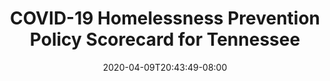 ---
title: "COVID-19 Homelessness Prevention Policy Scorecard for Tennessee"
date: 2020-04-09T20:43:49-08:00
layout: single
type: covid-policy-rankings
state_abbrev: tn # use state abbreviation.
state_title: Tennessee
photoCredit:
hasSubnav: true
socialDescription: COVID-19 Homelessness Prevention Policy Scorecard for Tennessee
description: See how Tennessee ranks in our nationwide scorecard of homelessness prevention policies in response to COVID-19.
url: /covid-policy-rankings/tn
aliases:
    - /covid-policy-rankings/tn
    - /covid-policy-rankings/tennessee
    - /es/covid-policy-rankings/tn
    - /es/covid-policy-rankings/tennessee
---